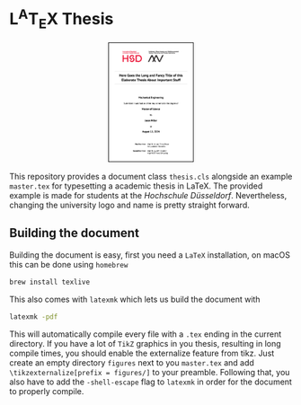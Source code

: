 # L<sup>A</sup>T<sub>E</sub>X Thesis

<p align = "center">
    <img src = "screenshots/page_0.jpg" width = "30%"/><br>
</p>

This repository provides a document class ```thesis.cls``` alongside an example ```master.tex``` for typesetting a academic thesis in LaTeX.
The provided example is made for students at the *Hochschule Düsseldorf*. Nevertheless, changing the university logo and name is pretty straight forward.

## Building the document
Building the document is easy, first you need a ```LaTeX``` installation, on macOS this can be done using ```homebrew```
```sh
brew install texlive
```
This also comes with ```latexmk``` which lets us build the document with
```sh
latexmk -pdf
```
This will automatically compile every file with a ```.tex``` ending in the current directory.
If you have a lot of ```TikZ``` graphics in you thesis, resulting in long compile times, you should enable the externalize feature from tikz.
Just create an empty directory ```figures``` next to you ```master.tex``` and add ```\tikzexternalize[prefix = figures/]``` to your preamble.
Following that, you also have to add the ```-shell-escape``` flag to ```latexmk``` in order for the document to properly compile.
